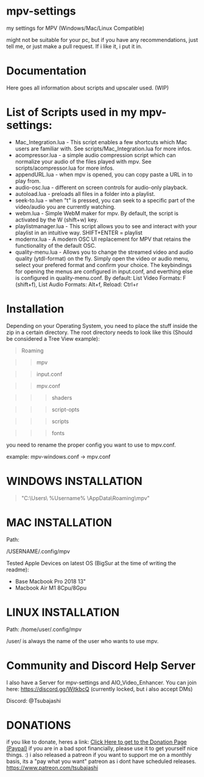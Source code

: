 # mpv-settings
my settings for MPV (Windows/Mac/Linux Compatible)

might not be suitable for your pc, but if you have any recommendations, just tell me, 
or just make a pull request. If i like it, i put it in.

# Documentation
Here goes all information about scripts and upscaler used. (WIP)

# List of Scripts used in my mpv-settings:

- Mac_Integration.lua - This script enables a few shortcuts which Mac users are familiar with. See scripts/Mac_Integration.lua for more infos.
- acompressor.lua - a simple audio compression script which can normalize your audio of the files played with mpv. See scripts/acompressor.lua for more infos.
- appendURL.lua - when mpv is opened, you can copy paste a URL in to play from.
- audio-osc.lua - different on screen controls for audio-only playback.
- autoload.lua - preloads all files in a folder into a playlist.
- seek-to.lua - when "t" is pressed, you can seek to a specific part of the video/audio you are currently watching.
- webm.lua - Simple WebM maker for mpv. By default, the script is activated by the W (shift+w) key.
- playlistmanager.lua - This script allows you to see and interact with your playlist in an intuitive way. SHIFT+ENTER = playlist
- modernx.lua - A modern OSC UI replacement for MPV that retains the functionality of the default OSC. 
- quality-menu.lua - Allows you to change the streamed video and audio quality (ytdl-format) on the fly. Simply open the video or audio menu, select your prefered format and confirm your choice. The keybindings for opening the menus are configured in input.conf, and everthing else is configured in quality-menu.conf. By default: List Video Formats: F (shift+f), List Audio Formats: Alt+f, Reload: Ctrl+r

# Installation
Depending on your Operating System, you need to place the stuff inside the zip in a certain directory.
The root directory needs to look like this (Should be considered a Tree View example):


>Roaming

>>mpv

>>input.conf

>>mpv.conf

>>>shaders

>>>script-opts

>>>scripts

>>>fonts

you need to rename the proper config you want to use to mpv.conf.

example: mpv-windows.conf -> mpv.conf

# WINDOWS INSTALLATION
> "C:\Users\ %Username% \AppData\Roaming\mpv"

# MAC INSTALLATION
Path:

/USERNAME/.config/mpv

Tested Apple Devices on latest OS (BigSur at the time of writing the readme):

- Base Macbook Pro 2018 13"
- Macbook Air M1 8Cpu/8Gpu


# LINUX INSTALLATION
Path:
/home/user/.config/mpv

/user/ is always the name of the user who wants to use mpv.

# Community and Discord Help Server

I also have a Server for mpv-settings and AIO_Video_Enhancer. You can join here: https://discord.gg/WjtkbcQ (currently locked, but i also accept DMs)

Discord: @Tsubajashi

# DONATIONS
if you like to donate, heres a link: [Click Here to get to the Donation Page (Paypal)](https://www.paypal.com/donate/?hosted_button_id=24L5ZAN3AXZ8N)
if you are in a bad spot financially, please use it to get yourself nice things. :)
i also released a patreon if you want to support me on a monthly basis, its a "pay what you want" patreon as i dont have scheduled releases. https://www.patreon.com/tsubajashi
